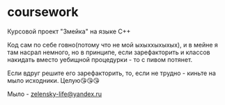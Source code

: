 # coursework
Курсовой проект "Змейка" на языке C++



Код сам по себе говно(потому что не мой ыхыххыхыхых), и в мейне я там насрал немного, но в принципе, если зарефакторить и классов накидать вместо уебищной процедурки - то с пивом потянет.


Если вдруг решите его зарефакторить, то, если не трудно - киньте на мыло исходники. Целую😘😘😘


Мыло - zelensky-life@yandex.ru
